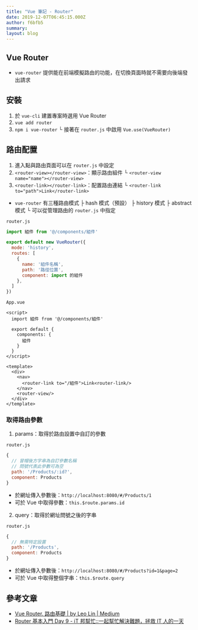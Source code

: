 ```yaml
---
title: "Vue 筆記 - Router"
date: 2019-12-07T06:45:15.000Z
author: f6bfb5
summary:
layout: blog
---
```


## Vue Router

- `vue-router` 提供能在前端模擬路由的功能，在切換頁面時就不需要向後端發出請求

## 安裝

1. 於 `vue-cli` 建置專案時選用 Vue Router
2. `vue add router`
3. `npm i vue-router`
   └ 接著在 `router.js` 中啟用 `Vue.use(VueRouter)`

## 路由配置

1. 進入點與路由頁面可以在 `router.js` 中設定
2. `<router-view></router-view>`：顯示路由組件
   └ `<router-view name="name"></router-view>`
3. `<router-link></router-link>`：配置路由連結
   └ `<router-link to="path">Link</router-link>`

- `vue-router` 有三種路由模式
  ├ hash 模式（預設）
  ├ history 模式
  ├ abstract 模式
  └ 可以從管理路由的 `router.js` 中指定

`router.js`

```javascript
import 組件 from '@/components/組件'

export default new VueRouter({
  mode: 'history',
  routes: [
    {
      name: '組件名稱',
      path: '路徑位置',
      component: import 的組件
    },
  ]
})
```

`App.vue`

```vue
<script>
  import 組件 from '@/components/組件'

  export default {
    components: {
      組件
    }
  }
</script>

<template>
  <div>
    <nav>
      <router-link to="/組件">Link<router-link/>
    </nav>
    <router-view/>
  </div>
</template>
```

### 取得路由參數

1. params：取得於路由設置中自訂的參數

`router.js`

```javascript
{
  // 冒帽後方字串為自訂參數名稱
  // 問號代表此參數可為空
  path: '/Products/:id?',
  component: Products
}
```

- 於網址傳入參數後：`http://localhost:8080/#/Products/1`
- 可於 Vue 中取得參數：`this.$route.params.id`

2. query：取得於網址問號之後的字串

`router.js`

```javascript
{
  // 無需特定設置
  path: '/Products',
  component: Products
}
```

- 於網址傳入參數後：`http://localhost:8080/#/Products?id=1&page=2`
- 可於 Vue 中取得整個字串：`this.$route.query`

## 參考文章

- [Vue Router. 路由基礎 | by Leo Lin | Medium](https://medium.com/@linwei5316/vue-router-4c2aad1cc352)
- [Router 基本入門 Day 9 - iT 邦幫忙::一起幫忙解決難題，拯救 IT 人的一天](https://ithelp.ithome.com.tw/articles/10214449)
